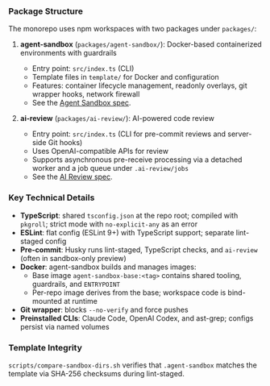 ### Package Structure

The monorepo uses npm workspaces with two packages under `packages/`:

1. **agent-sandbox** (`packages/agent-sandbox/`): Docker-based containerized environments with guardrails
   - Entry point: `src/index.ts` (CLI)
   - Template files in `template/` for Docker and configuration
   - Features: container lifecycle management, readonly overlays, git wrapper hooks, network firewall
   - See the [Agent Sandbox spec](agent-sandbox.md).

2. **ai-review** (`packages/ai-review/`): AI-powered code review
   - Entry point: `src/index.ts` (CLI for pre-commit reviews and server-side Git hooks)
   - Uses OpenAI-compatible APIs for review
   - Supports asynchronous pre-receive processing via a detached worker and a job queue under `.ai-review/jobs`
   - See the [AI Review spec](ai-review.md).

### Key Technical Details

- **TypeScript**: shared `tsconfig.json` at the repo root; compiled with `pkgroll`; strict mode with `no-explicit-any` as an error
- **ESLint**: flat config (ESLint 9+) with TypeScript support; separate lint-staged config
- **Pre-commit**: Husky runs lint-staged, TypeScript checks, and `ai-review` (often in sandbox-only preview)
- **Docker**: agent-sandbox builds and manages images:
  - Base image `agent-sandbox-base:<tag>` contains shared tooling, guardrails, and `ENTRYPOINT`
  - Per-repo image derives from the base; workspace code is bind-mounted at runtime
- **Git wrapper**: blocks `--no-verify` and force pushes
- **Preinstalled CLIs**: Claude Code, OpenAI Codex, and ast-grep; configs persist via named volumes

### Template Integrity

`scripts/compare-sandbox-dirs.sh` verifies that `.agent-sandbox` matches the template via SHA-256 checksums during lint-staged.
